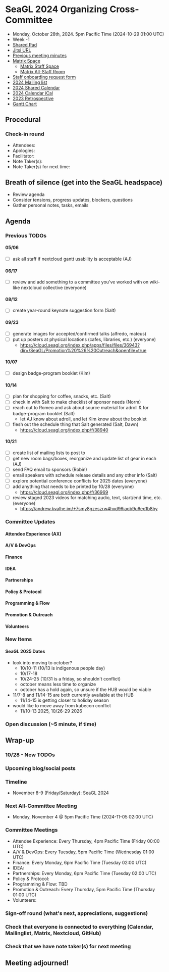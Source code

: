 <!-- See end of pad for meeting best-practices and discussion mechanisms -->
<!-- REMINDER: Meeting notes are public _by default_. Please err on the side of not including personal info or sensitive topics, including any mention of health or childcare issues, job searches that are underway, contacts for fundraising, etc. -->

# SeaGL 2024 Organizing Cross-Committee
- Monday, October 28th, 2024. 5pm Pacific Time (2024-10-29 01:00 UTC)
- Week -1
- [Shared Pad](https://pad.riseup.net/p/SeaGL_2024_organizing)
- [Jitsi URL](https://meet.jit.si/SeaGL_2024_organizing)
- [Previous meeting minutes](https://github.com/SeaGL/organization/tree/main/meetings/2024)
- [Matrix Space](https://matrix.to/#/#SeaGL:seagl.org)
  - [Matrix Staff Space](https://matrix.to/#/#staff:seagl.org)
  - [Matrix All-Staff Room](https://matrix.to/#/#SeaGL-all-staff:seattlematrix.org)
- [Staff onboarding request form](https://cloud.seagl.org/index.php/apps/forms/s/PE76H74M2nJHAYAc6afRr7Qq)
- [2024 Mailing list](https://groups.google.com/a/seagl.org/g/seagl2024)
- [2024 Shared Calendar](https://cloud.seagl.org/index.php/apps/calendar/p/YsFCmmokAzNp48Ky)
- [2024 Calendar iCal](https://cloud.seagl.org/remote.php/dav/public-calendars/YsFCmmokAzNp48Ky?export)
- [2023 Retrospective](https://github.com/SeaGL/organization/blob/main/meetings/2023/20231113-retrospective.md)
- [Gantt Chart](https://cloud.seagl.org/index.php/f/5623)


## Procedural
### Check-in round
- Attendees: 
- Apologies: 
- Facilitator: 
- Note Taker(s): 
- Note Taker(s) for next time: 

## Breath of silence (get into the SeaGL headspace)
- Review agenda
- Consider tensions, progress updates, blockers, questions
- Gather personal notes, tasks, emails


<!-- REMINDER: Meeting notes are public _by default_. Please err on the side of not including personal info or sensitive topics, including any mention of health or childcare issues, job searches that are underway, contacts for fundraising, etc. -->

## Agenda
<!--
Add new things to discuss after `### New Items` below
-->

### Previous TODOs
<!--
Status updates only. Indicate items for further discussion with `[>]` and copy after `### New Items` below.
-->
#### 05/06
- [ ] ask all staff if nextcloud gantt usability is acceptable (AJ)

#### 06/17
- [ ] review and add something to a committee you've worked with on wiki-like nextcloud collective (everyone)

#### 08/12
- [ ] create year-round keynote suggestion form (Salt)

#### 09/23
- [ ] generate images for accepted/confirmed talks (alfredo, mateus)
- [ ] put up posters at physical locations (cafes, libraries, etc.) (everyone)
  - https://cloud.seagl.org/index.php/apps/files/files/36943?dir=/SeaGL/Promotion%20%26%20Outreach&openfile=true

#### 10/07
- [ ] design badge-program booklet (Kim)

#### 10/14
- [ ] plan for shopping for coffee, snacks, etc. (Salt)
- [ ] check in with Salt to make checklist of sponsor needs (Norm)
- [ ] reach out to Romeo and ask about source material for adroll & for badge-program booklet (Salt)
  - let AJ know about adroll, and let Kim know about the booklet
- [ ] flesh out the schedule thing that Salt generated (Salt, Dawn)
  - https://cloud.seagl.org/index.php/f/38940

#### 10/21
- [ ] create list of mailing lists to post to
- [ ] get new room bags/boxes, reorganize and update list of gear in each (AJ)
- [ ] send FAQ email to sponsors (Robin)
- [ ] email speakers with schedule release details and any other info (Salt)
- [ ] explore potential conference conflicts for 2025 dates (everyone)
- [ ] add anything that needs to be printed by 10/28 (everyone)
  - https://cloud.seagl.org/index.php/f/36969
- [ ] review staged 2023 videos for matching audio, text, start/end time, etc. (everyone)
  - https://andrew.kvalhe.im/+7smy8gzeszrw4hxd96iaob9u6eo1b8hy


### Committee Updates
<!--
Important updates and things to share staff-wide

#### Committee Coordinators
- Attendee Experience (AX): 
- A/V & DevOps: AJ
- Finance: Norm
- IDEA: Dina
- Partnerships: Robin
- Policy & Protocol: 
- Programming & Flow: Dawn
- Promotion & Outreach: Alfredo
- Volunteers: Angel
- Impresario: Salt
-->

#### Attendee Experience (AX)

#### A/V & DevOps

#### Finance

#### IDEA

#### Partnerships

#### Policy & Protocol

#### Programming & Flow

#### Promotion & Outreach

#### Volunteers


### New Items
<!--
#### Item Subject (item facilitator)
-->
#### SeaGL 2025 Dates
- look into moving to october?
  - 10/10-11 (10/13 is indigenous people day)
  - 10/17-18
  - 10/24-25 (10/31 is a friday, so shouldn't conflict)
  - october means less time to organize
  - october has a hold again, so unsure if the HUB would be viable
- 11/7-8 and 11/14-15 are both currently available at the HUB
  - 11/14-15 is getting closer to holiday season
- would like to move away from kubecon conflict
  - 11/10-13 2025, 10/26-29 2026


### Open discussion (~5 minute, if time)


## Wrap-up
### 10/28 - New TODOs

### Upcoming blog/social posts
<!--
- [ ] DRAFT/POST DATE: TITLE/PURPOSE (AUTHOR) [REQUESTED REVIEWERS]
-->

### Timeline
- November 8-9 (Friday/Saturday): SeaGL 2024

### Next All-Committee Meeting
- Monday, November 4 @ 5pm Pacific Time (2024-11-05 02:00 UTC)

### Committee Meetings
- Attendee Experience: Every Thursday, 4pm Pacific Time (Friday 00:00 UTC)
- A/V & DevOps: Every Tuesday, 5pm Pacific Time (Wednesday 01:00 UTC)
- Finance: Every Monday, 6pm Pacific Time (Tuesday 02:00 UTC)
- IDEA: 
- Partnerships: Every Monday, 6pm Pacific Time (Tuesday 02:00 UTC)
- Policy & Protocol: 
- Programming & Flow: TBD
- Promotion & Outreach: Every Thursday, 5pm Pacific Time (Thursday 01:00 UTC)
- Volunteers: 

### Sign-off round (what's next, appreciations, suggestions)
<!--
Copy attendees list from above and format as:
- NAME: sign-off
-->


### Check that everyone is connected to everything (Calendar, Mailinglist, Matrix, Nextcloud, GitHub)

### Check that we have note taker(s) for next meeting

## Meeting adjourned!

<!-- Post meeting process:
1. editing pass for language and formatting
2. collect and dedupe New TODOs
3. upload notes to GitHub
4. make copy of file, rename with next meeting dates
5. update dates at beginning and near end of pad
6. clear attendees and wrap-up
7. remove TODOs that have been completed
8. clear irrelvant notes from past TODOs
9. move up New TODOs, add heading level and remove text
10. clear New TODOs
11. clear committee updates
12. clear new items
13. upload agenda to GitHub
14. update etherpad
15. send meeting announcement email
-->

<!--
## Meeting best-practices and discussion mechanisms
- Review previous meeting notes especially when absent!
- During meeting, use chat in etherpad (and add your name).

### Etherpad usage
- Use chat in etherpad (usually on right side), add your name and set a distinct color
- Audio notifications on Firefox via https://addons.mozilla.org/en-US/firefox/addon/notification-sound/
- You can hide popups with these ad blocker cosmetic filters (e.g. via uBlock Origin):  pad.sfconservancy.org##.popup:has-text(Email subscription)  pad.sfconservancy.org##.popup:has-text(/Delay before deletion.*\d{2}[\d.]* days/)
- You can widen the chat pane with these user styles (e.g. via Stylus):  #editorcontainerbox .sticky-container { width: 50ch; }
- Bookmarklet to make the chat bar wider. Select the whole line below starting with "javascript:" and drag to bookmarks bar. Adjust the width in pixels by changing "280".  javascript:(function () { const width='280'; const box = document.querySelector('div#chatbox'); if (box) { box.style.cssText=box.style.cssText+' width: '+width+'px !important;'; } const pad = document.querySelector('iframe').contentWindow.document.querySelector('iframe').contentWindow.document.querySelector('body#innerdocbody.innerdocbody'); if (pad) { pad.style.width=(document.body.clientWidth-width-50)+"px"; } })();

### Notetaking
- "???" means that something was missed in the notes, please assist capturing what was said
- aim for shorthand / summary / key points (not transcript)

### Agenda topics
- Each topic facilitated by topic lead with main facilitator help
- For topics that are not committee specific, add to Current or Late section and specify your name
- As needed, ping folks on IRC, email, or elsewhere to read over items in advance, ideally before the day of the meeting

### Timeboxing
- timebox each topic, rounded to nearest 5min., settled during agenda confirmation
- at topic beginning, convert the :mm to expected end time
- at timebox end, "thumb polls" may add 5 minutes at a time
- hand symbols
  - "^" approve, extend the timebox
  - "v" disagree, move onto the next topic
  - "." neutral

### Discussion mechanisms
- open discussion
- call for a round ("pass the mic" style, facilitator makes sure no one is skipped)
- hand symbol queuing
  - "o/" or "/" means you have something to say and puts you in the queue
  - "c/" or "?" means you have a clarifying question and jumps you to the top of the queue
  - "d" means thumbs up, encouragement, agreement, etc.
  -  ">" means you understand someone's point and want them to move on
  - "d>" means you feel the agenda item discussion is complete

### Task States
- [/] started
- [x] completed
- [#] cancelled
- [-] irrelevant
- [<] backlogged
- [>] refocused

-->
